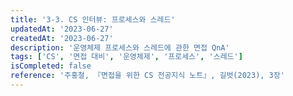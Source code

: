 ```yaml
---
title: '3-3. CS 인터뷰: 프로세스와 스레드'
updatedAt: '2023-06-27'
createdAt: '2023-06-27'
description: '운영체제 프로세스와 스레드에 관한 면접 QnA'
tags: ['CS', '면접 대비', '운영체제', '프로세스', '스레드']
isCompleted: false
reference: '주홍철, 『면접을 위한 CS 전공지식 노트』, 길벗(2023), 3장'
---
```

